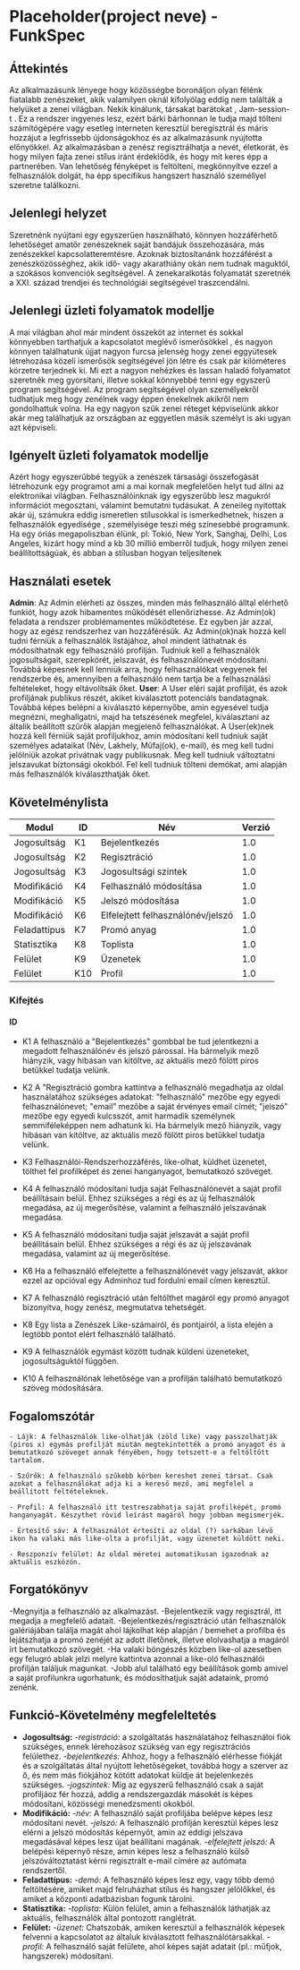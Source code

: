 # Placeholder(project neve) - FunkSpec

## Áttekintés
Az alkalmazásunk lényege hogy közösségbe boronáljon olyan félénk fiatalabb zenészeket, akik valamilyen oknál kifolyólag eddig nem találták a helyüket a zenei világban. Nekik kínálunk, társakat barátokat , Jam-session-t .
Ez a rendszer ingyenes lesz, ezért bárki bárhonnan le tudja majd tölteni számítógépére vagy esetleg interneten keresztül beregisztrál és máris hozzájut a legfrissebb újdonságokhoz és az alkalmazásunk nyújtotta előnyökkel.
Az alkalmazásban a zenész regisztrálhatja a nevét, életkorát, és hogy milyen fajta zenei stílus iránt érdeklődik, és hogy mit keres épp a partnerében. Van lehetőség fényképet is feltölteni, megkönnyítve ezzel a felhasználók dolgát, ha épp specifikus hangszert használó személlyel szeretne találkozni.

## Jelenlegi helyzet
Szeretnénk nyújtani egy egyszerűen használható, könnyen hozzáférhető lehetőséget amatőr zenészeknek saját bandájuk összehozására, más zenészekkel kapcsolatteremtésre. Azoknak biztosítanánk hozzáférést a zenészközösséghez, akik idő- vagy akarathiány okán nem tudnak maguktól, a szokásos konvenciók segítségével. A zenekaralkotás folyamatát szeretnék a XXI. század trendjei és technológiái segítségével traszcendálni.

## Jelenlegi üzleti folyamatok modellje
A mai világban ahol már mindent összeköt az internet és sokkal könnyebben tarthatjuk a kapcsolatot meglévő ismerősökkel , és nagyon könnyen találhatunk újjat nagyon furcsa jelenség hogy zenei eggyütesek létrehozása közeli ismerősök segítségével jön létre és csak pár kilóméteres körzetre terjednek ki. Mi ezt a nagyon nehézkes és lassan haladó folyamatot szeretnék meg gyorsítani, illetve sokkal könnyebbé tenni egy egyszerű program segítségével. Az program segítségével olyan személyekről tudhatjuk meg hogy zenélnek vagy éppen énekelnek akikről nem gondolhattuk volna. Ha egy nagyon szűk zenei réteget képviselünk akkor akár meg találhatjuk az országban az eggyetlen másik személyt is aki ugyan azt képviseli. 

## Igényelt üzleti folyamatok modellje
Azért hogy egyszerűbbé tegyük a zenészek társasági összefogását  létrehozunk egy programot ami a mai kornak megfelelően helyt tud állni az elektronikai világban. Felhasználóinknak így egyszerűbb lesz magukról információt megosztani, valamint bemutatni tudásukat. A zeneileg nyitottak akár új, számukra eddig ismeretlen stílusokkal is ismerkedhetnek, hiszen a felhasználók egyedisége , személyisége teszi még színesebbé programunk. Ha egy óriás megapoliszban élünk, pl: Tokió, New York, Sanghaj, Delhi, Los Angeles, kizárt hogy mind a kb 30 millió emberről tudjuk, hogy milyen zenei beállítottságúak, és abban a stílusban hogyan teljesítenek

## Használati esetek
**Admin**: Az Admin elérheti az összes, minden más felhasználó álltal elérhető funkiót, hogy azok hibamentes működését ellenőrizhesse. Az Admin(ok) feladata a rendszer problémamentes működtetése. Ez egyben jár azzal, hogy az egész rendszerhez van hozzáférésük. Az Admin(ok)nak hozzá kell tudni férniük a felhasználók listájához, ahol mindent láthatnak és módosíthatnak egy felhasználó profilján. Tudniuk kell a felhasználók jogosultságait, szerepkörét, jelszavát, és felhasználónevét módosítani. Továbbá képesnek kell lenniük arra, hogy felhasználókat vegyenek fel rendszerbe és, amennyiben a felhasználó nem tartja be a felhasználási feltételeket, hogy eltávolítsák őket.
**User**: A User eléri saját profilját, és azok profiljának publikus részét, akiket kiválasztott potenciáls bandatagnak. Továbbá képes belépni a kiválasztó képernyőbe, amin egyesével tudja megnézni, meghallgatni, majd ha tetszésének megfelel, kiválasztani az általik beállított szűrők alapján megjelenő felhasználókat. A User(ek)nek hozzá kell férniük saját profiljukhoz, amin módosítani kell tudniuk saját személyes adataikat (Név, Lakhely, Műfaj(ok), e-mail), és meg kell tudni jelölniük azokat privátnak vagy publikusnak. Meg kell tudniuk változtatni jelszavukat biztonsági okokból. Fel kell tudniuk tölteni demókat, ami alapján más felhasználók kiválaszthatják őket.

## Követelménylista

|   Modul   | ID |  Név   |  Verzió  |
|-----------|----|--------|----------|
|Jogosultság| K1 | Bejelentkezés|1.0|
|Jogosultság|K2|Regisztráció|1.0|
|Jogosultság|K3|Jogosultsági szintek|1.0|
|Modifikáció|K4|Felhasználó módosítása|1.0|
|Modifikáció|K5|Jelszó módosítása|1.0|
|Modifikáció|K6|Elfelejtett felhasználónév/jelszó|1.0|
|Feladattípus|K7|Promó anyag|1.0|
|Statisztika|K8|Toplista|1.0|
|Felület|K9|Üzenetek|1.0|
|Felület|K10|Profil|1.0|

### Kifejtés    
#### ID
- K1  A felhasználó a "Bejelentkezés" gombbal be tud jelentkezni a megadott felhasználónév és jelszó párossal. Ha bármelyik mező hiányzik, vagy hibásan van kitöltve, az aktuális mező fölött piros betűkkel tudatja velünk.

- K2  A "Regisztráció gombra kattintva a felhasználó megadhatja az oldal használatához szükséges adatokat: "felhasználó" mezőbe egy egyedi felhasználónevet; "email" mezőbe a saját érvényes email címét; "jelszó" mezőbe egy egyedi kulcsszót, amit harmadik személynek semmiféleképpen nem adhatunk ki.
Ha bármelyik mező hiányzik, vagy hibásan van kitöltve, az aktuális mező fölött piros betűkkel tudatja velünk.

- K3  Felhasználói-Rendszerhozzáférés, like-olhat, küldhet üzenetet, tölthet fel profilképet és zenei hanganyagot, bemutatkozó szöveget.

- K4 A felhasználó módosítani tudja saját Felhasználónevét a saját profil beállításain belül. Ehhez szükséges a régi és az új felhasználók megadása, az új megerősítése, valamint a felhasználó jelszavának megadása. 

- K5 A felhasználó módosítani tudja saját jelszavát a saját profil beállításain belül. Ehhez szükséges a régi és az új jelszavának megadása, valamint az új megerősítése.

- K6 Ha a felhasználó elfelejtette a felhasználónevét vagy jelszavát, akkor ezzel az opcióval egy Adminhoz tud fordulni email címen keresztül.

- K7 A felhasználó regisztráció után feltölthet magáról egy promó anyagot bizonyítva, hogy zenész, megmutatva tehetségét.

- K8 Egy lista a Zenészek Like-számairól, és pontjairól, a lista elején a legtöbb pontot elért felhasználó található.

- K9 A felhasználók egymást között tudnak küldeni üzeneteket, jogosultságuktól függően.

- K10 A felhasználónak lehetősége van a profilján található bemutatkozó szöveg módosítására.

## Fogalomszótár
	- Lájk: A felhasználók like-olhatják (zöld like) vagy passzolhatják (piros x) egymás profilját miután megtekintették a promó anyagot és a bemutatkozó szöveget annak fényében, hogy tetszett-e a feltöltött tartalom.

	- Szűrők: A felhasználó szűkebb körben kereshet zenei társat. Csak azokat a felhasználókat adja ki a kereső mező, ami megfelel a beállított feltételeknek.

	- Profil: A felhasználó itt testreszabhatja saját profilképét, promó hanganyagát. Készythet rövid leírást magáról hogy jobban megismerjék.

	- Értesítő sáv: A felhasználót értesíti az oldal (?) sarkában lévő ikon ha valaki más like-olta a profilját, vagy üzenetet küldött neki.

	- Reszponzív felület: Az oldal méretei automatikusan igazodnak az aktuális eszközön.

## Forgatókönyv
-Megnyitja a felhasználó az alkalmazást.
-Bejelentkezik vagy regisztrál, itt megadja a megfelelő adatait.
-Bejelentkezés/regisztráció után felhasználók galériájában találja magát ahol lájkolhat kép alapján / bemehet a profilba és lejátszhatja a promó zenéjét az adott illetőnek, illetve elolvashatja a magáról írt bemutatkozó szövegét. 
-Ha valaki böngészés közben like-ol azesetben egy felugró ablak jelzi melyre kattintva azonnal a like-oló felhasználói profilján találjuk magunkat.
-Jobb alul található egy beállítások gomb amivel a saját profilunkra ugorhatunk, és módosíthatjuk saját adataink, promó zenénk.

## Funkció-Követelmény megfeleltetés
- **Jogosultság:** *-registráció:* a szolgáltatás használatához felhasználoi fiók szükséges, ennek lérehozásoz szükség van egy regisztrációs felülethez. *-bejelentkezés:* Ahhoz, hogy a felhasználó elérhesse fiókját és a szolgáltatás által nyújtott lehetőségeket, továbbá hogy a szerver az ő, és nem más fiókjához kötött adatokat küldje át bejelenkezés szükséges. *-jogszintek:* Míg az egyszerű felhasználó csak a saját profiljáoz fér hozzá, addig a rendszergazdák másokét is képes módosítani, közösségi menedzsmenti okokból.
- **Modifikáció:** *-név:* A felhasználó saját profiljába belépve képes lesz módosítani nevét. *-jelszó:* A felhasználó profilján keresztül képes lesz elérni a jelszó módosítás képernyőt, amin az eddigi jelszava megadásával képes lesz újat beállítani magának. *-elfelejtett jelszó:* A belépési képernyő része, amin képes lesz a felhasználó külső jelszóváltoztatást kérni regisztrált e-mail címére az autómata rendszertől.
- **Feladattípus:** *-demó:* A felhasználó képes lesz egy, vagy több demó feltöltésére, amiket majd felruházhat stílus és hangszer jelölőkkel, és amiket a központi adatbázisban fogunk tárolni.
- **Statisztika:** *-toplista:* Külön felület, amin a felhasználók láthatják az aktuális, felhasználók által pontozott ranglétrát.
- **Felület:** *-üzenet:* Chatszobák, amiken keresztül a felhasználók képesek felvenni a kapcsolatot az általuk kiválasztott felhasználótársakkal. *-profil:* A felhasználó saját felülete, ahol képes saját adatait (pl.: műfjok, hangszerek) módosítani.